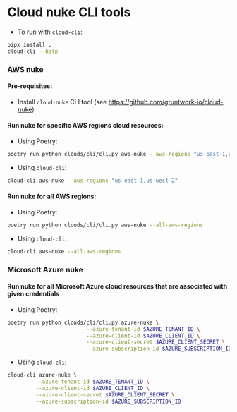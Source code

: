 # Cloud nuke CLI tools
* To run with `cloud-cli`:
```bash
pipx install .
cloud-cli --help
```


### AWS nuke
#### Pre-requisites:
- Install `cloud-nuke` CLI tool (see https://github.com/gruntwork-io/cloud-nuke)

#### Run nuke for specific AWS regions cloud resources:
* Using Poetry:
```bash
poetry run python clouds/cli/cli.py aws-nuke --aws-regions "us-east-1,us-west-2"
```
* Using `cloud-cli`:
```bash
cloud-cli aws-nuke --aws-regions "us-east-1,us-west-2"
```

#### Run nuke for all AWS regions:
* Using Poetry:
```bash
poetry run python clouds/cli/cli.py aws-nuke --all-aws-regions
```
* Using `cloud-cli`:
```bash
cloud-cli aws-nuke --all-aws-regions
```


### Microsoft Azure nuke
#### Run nuke for all Microsoft Azure cloud resources that are associated with given credentials
* Using Poetry:
```bash
poetry run python clouds/cli/cli.py azure-nuke \
                         --azure-tenant-id $AZURE_TENANT_ID \
                         --azure-client-id $AZURE_CLIENT_ID \
                         --azure-client-secret $AZURE_CLIENT_SECRET \
                         --azure-subscription-id $AZURE_SUBSCRIPTION_ID
```
* Using `cloud-cli`:
```bash
cloud-cli azure-nuke \
         --azure-tenant-id $AZURE_TENANT_ID \
         --azure-client-id $AZURE_CLIENT_ID \
         --azure-client-secret $AZURE_CLIENT_SECRET \
         --azure-subscription-id $AZURE_SUBSCRIPTION_ID
```
